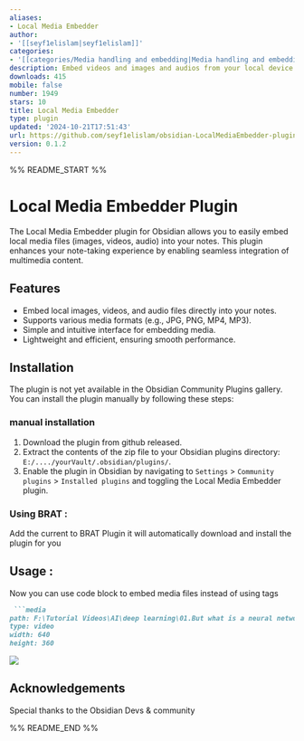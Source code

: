 ```yaml
---
aliases:
- Local Media Embedder
author:
- '[[seyf1elislam|seyf1elislam]]'
categories:
- '[[categories/Media handling and embedding|Media handling and embedding]]'
description: Embed videos and images and audios from your local device  in your notes.
downloads: 415
mobile: false
number: 1949
stars: 10
title: Local Media Embedder
type: plugin
updated: '2024-10-21T17:51:43'
url: https://github.com/seyf1elislam/obsidian-LocalMediaEmbedder-plugin
version: 0.1.2
---
```


%% README_START %%

# Local Media Embedder Plugin

The Local Media Embedder plugin for Obsidian allows you to easily embed local media files (images, videos, audio) into your notes. This plugin enhances your note-taking experience by enabling seamless integration of multimedia content.

## Features

- Embed local images, videos, and audio files directly into your notes.
- Supports various media formats (e.g., JPG, PNG, MP4, MP3).
- Simple and intuitive interface for embedding media.
- Lightweight and efficient, ensuring smooth performance.

## Installation

The  plugin is not yet available in the Obsidian Community Plugins gallery. You can install the plugin manually by following these steps:
### manual installation

1. Download the plugin from github released.
2. Extract the contents of the zip file to your Obsidian plugins  directory: `E:/..../yourVault/.obsidian/plugins/`.
3. Enable the plugin in Obsidian by navigating to `Settings` > `Community plugins` > `Installed plugins` and toggling the Local Media Embedder plugin.

### Using BRAT :

Add the current  to BRAT Plugin it will automatically download and install the plugin for you 


## Usage :

Now you can use code block to embed media files instead of using tags
```markdown
 ```media
path: F:\Tutorial Videos\AI\deep learning\01.But what is a neural network- - Chapter 1, Deep learning.mp4
type: video
width: 640
height: 360

```
![](https://raw.githubusercontent.com/seyf1elislam/obsidian-LocalMediaEmbedder-plugin/HEAD/v2image.gif)




## Acknowledgements

Special thanks to the Obsidian Devs & community 


%% README_END %%